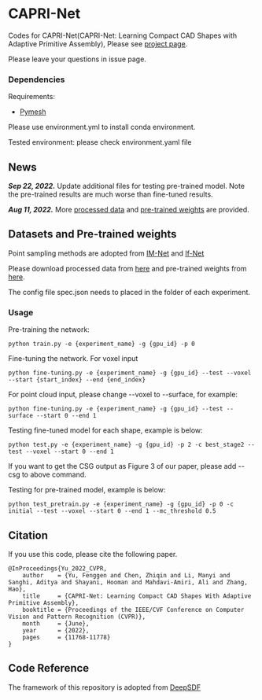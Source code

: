 # CAPRI-Net
Codes for CAPRI-Net(CAPRI-Net: Learning Compact CAD Shapes with Adaptive Primitive Assembly), Please see [project page](https://fenggenyu.github.io/capri.html).

Please leave your questions in issue page.

### Dependencies

Requirements:
- [Pymesh](https://github.com/PyMesh/PyMesh/releases)

Please use environment.yml to install conda environment.

Tested environment: please check environment.yaml file

## News
***Sep 22, 2022.*** Update additional files for testing pre-trained model. Note the pre-trained results are much worse than fine-tuned results.

***Aug 11, 2022.*** More [processed data](https://drive.google.com/file/d/1rANlqwGGBqY5Ih0GHhAd3VG_SZlhhOmi/view?usp=sharing) and [pre-trained weights](https://drive.google.com/file/d/1RU1IY_HOHDhc9APb9r4GcsxZkiwmJkCc/view?usp=sharing) are provided.

## Datasets and Pre-trained weights

Point sampling methods are adopted from [IM-Net](https://github.com/czq142857/IM-NET) and [If-Net](https://github.com/jchibane/if-net)

Please download processed data from [here](https://drive.google.com/file/d/1fvuTvW5uKIUq3OF9Ybp3mwnjOPvtQRVC/view?usp=sharing) and pre-trained weights from [here](https://drive.google.com/drive/folders/1Mh5ngnlhi1OqNh0DG1KpZhAQKn5dNa7M?usp=sharing).

The config file spec.json needs to placed in the folder of each experiment.



### Usage

Pre-training the network:
```
python train.py -e {experiment_name} -g {gpu_id} -p 0
```

Fine-tuning the network.
For voxel input
```
python fine-tuning.py -e {experiment_name} -g {gpu_id} --test --voxel --start {start_index} --end {end_index}
```
For point cloud input, please change --voxel to --surface, for example:
```
python fine-tuning.py -e {experiment_name} -g {gpu_id} --test --surface --start 0 --end 1
```

Testing fine-tuned model for each shape, example is below:
```
python test.py -e {experiment_name} -g {gpu_id} -p 2 -c best_stage2 --test --voxel --start 0 --end 1 
```
If you want to get the CSG output as Figure 3 of our paper, please add --csg to above command.

Testing for pre-trained model, example is below:
```
python test_pretrain.py -e {experiment_name} -g {gpu_id} -p 0 -c initial --test --voxel --start 0 --end 1 --mc_threshold 0.5
```

## Citation
If you use this code, please cite the following paper.
```
@InProceedings{Yu_2022_CVPR,
    author    = {Yu, Fenggen and Chen, Zhiqin and Li, Manyi and Sanghi, Aditya and Shayani, Hooman and Mahdavi-Amiri, Ali and Zhang, Hao},
    title     = {CAPRI-Net: Learning Compact CAD Shapes With Adaptive Primitive Assembly},
    booktitle = {Proceedings of the IEEE/CVF Conference on Computer Vision and Pattern Recognition (CVPR)},
    month     = {June},
    year      = {2022},
    pages     = {11768-11778}
}
```

## Code Reference

The framework of this repository is adopted from [DeepSDF](https://github.com/facebookresearch/DeepSDF)
